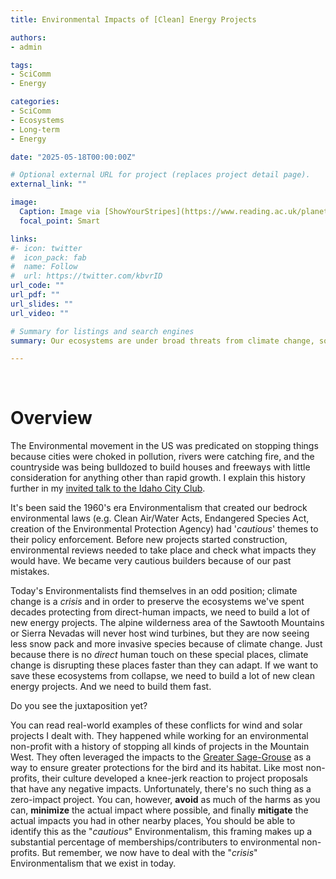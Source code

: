 ```yaml
---
title: Environmental Impacts of [Clean] Energy Projects

authors:
- admin

tags:
- SciComm
- Energy

categories:
- SciComm
- Ecosystems
- Long-term
- Energy

date: "2025-05-18T00:00:00Z"

# Optional external URL for project (replaces project detail page).
external_link: ""

image:
  Caption: Image via [ShowYourStripes](https://www.reading.ac.uk/planet/climate-resources/climate-stripes)
  focal_point: Smart

links:
#- icon: twitter
#  icon_pack: fab
#  name: Follow
#  url: https://twitter.com/kbvrID
url_code: ""
url_pdf: ""
url_slides: ""
url_video: ""

# Summary for listings and search engines
summary: Our ecosystems are under broad threats from climate change, so how should we deal with the acute physical impacts of new energy projects on the landscape?

---
```



<br>

# Overview

The Environmental movement in the US was predicated on stopping things because cities were choked in pollution, 
rivers were catching fire, and the countryside was being bulldozed to build houses and freeways with little 
consideration for anything other than rapid growth. I explain this history further in my [invited talk to the 
Idaho City Club](https://adriancgallo.com/project/clean_energy_future/). 

It's been said the 1960's era Environmentalism that created our bedrock environmental laws (e.g. Clean 
Air/Water Acts, Endangered Species Act, creation of the Environmental Protection Agency) had '*cautious*' themes 
to their policy enforcement. Before new projects started construction, environmental reviews needed to take place 
and check what impacts they would have. We became very cautious builders because of our past mistakes. 

Today's Environmentalists find themselves in an odd position; climate change is a *crisis* and in order to preserve 
the ecosystems we've spent decades protecting from direct-human impacts, we need to build a lot of new 
energy projects. The alpine wilderness area of the Sawtooth Mountains or Sierra Nevadas will never host wind turbines, but they are now seeing 
less snow pack and more invasive species because of climate change. Just because there is no *direct* human touch on these
special places, climate change is disrupting these places faster than they can adapt. If we want to save these ecosystems from
collapse, we need to build a lot of new clean energy projects. And we need to build them fast. 

Do you see the juxtaposition yet? 

You can read real-world examples of these conflicts for wind and solar projects I dealt with. They happened while working for an environmental non-profit with a history
of stopping all kinds of projects in the Mountain West. 
They often leveraged the impacts to the [Greater Sage-Grouse](https://www.audubon.org/field-guide/bird/greater-sage-grouse)
as a way to ensure greater protections for the bird and its habitat. 
Like most non-profits, their culture developed a knee-jerk reaction to project proposals that have any negative impacts. 
Unfortunately, there's no such thing as a zero-impact project. 
You can, however, **avoid** as much of the harms as you can, 
**minimize** the actual impact where possible, and finally **mitigate** the actual impacts you had in other nearby places, 
You should be able to identify this as the "*cautious*" Environmentalism, this framing makes up a substantial percentage 
of memberships/contributers to environmental non-profits. 
But remember, we now have to deal with the "*crisis*" Environmentalism that we exist in today. 
